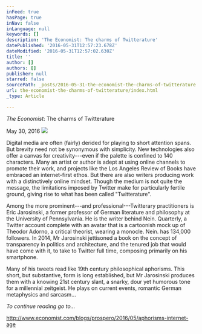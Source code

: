 ```yaml
---
inFeed: true
hasPage: true
inNav: false
inLanguage: null
keywords: []
description: 'The Economist: The charms of Twitterature'
datePublished: '2016-05-31T12:57:23.678Z'
dateModified: '2016-05-31T12:57:02.630Z'
title: ''
author: []
authors: []
publisher: null
starred: false
sourcePath: _posts/2016-05-31-the-economist-the-charms-of-twitterature.md
url: the-economist-the-charms-of-twitterature/index.html
_type: Article

---
```

_The Economist_: The charms of Twitterature

May 30, 2016
![](https://the-grid-user-content.s3-us-west-2.amazonaws.com/a4a791c8-e0e5-442a-9df9-b0cc5e92a23a.jpg)

Digital media are often (fairly) derided for playing to short attention spans. But brevity need not be synonymous with simplicity. New technologies also offer a canvas for creativity---even if the palette is confined to 140 characters. Many an artist or author is adept at using online channels to promote their work, and projects like the Los Angeles Review of Books have embraced an internet-first ethos. But there are also writers producing work with a distinctively online mindset. Though the medium is not quite the message, the limitations imposed by Twitter make for particularly fertile ground, giving rise to what has been called "Twitterature". 

Among the more prominent---and professional---Twitterary practitioners is Eric Jarosinski, a former professor of German literature and philosophy at the University of Pennsylvania. He is the writer behind Nein. Quarterly, a Twitter account complete with an avatar that is a cartoonish mock up of Theodor Adorno, a critical theorist, wearing a monocle. Nein. has 134,000 followers. In 2014, Mr Jarosinski jettisoned a book on the concept of transparency in politics and architecture, and the tenured job that would have come with it, to take to Twitter full time, composing primarily on his smartphone. 

Many of his tweets read like 19th century philosophical aphorisms. This short, but substantive, form is long established, but Mr Jarosinski produces them with a knowing 21st century slant, a snarky, dour yet humorous tone for a millennial zeitgeist. He plays on current events, romantic German metaphysics and sarcasm...

_To continue reading go to..._

http://www.economist.com/blogs/prospero/2016/05/aphorisms-internet-age